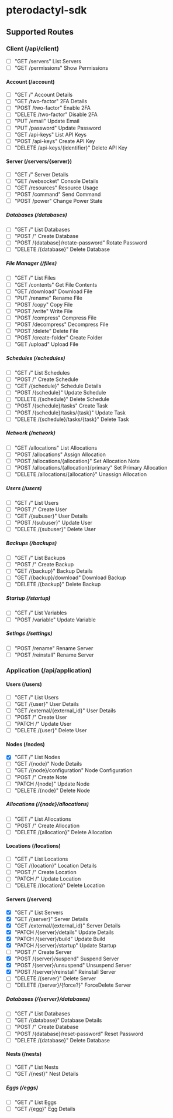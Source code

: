 # pterodactyl-sdk

## Supported Routes
### Client (/api/client)
- [ ] "GET /servers" List Servers
- [ ] "GET /permissions" Show Permissions
#### Account (/account)
- [ ] "GET /" Account Details
- [ ] "GET /two-factor" 2FA Details
- [ ] "POST /two-factor" Enable 2FA
- [ ] "DELETE /two-factor" Disable 2FA
- [ ] "PUT /email" Update Email
- [ ] "PUT /password" Update Password
- [ ] "GET /api-keys" List API Keys
- [ ] "POST /api-keys" Create API Key
- [ ] "DELETE /api-keys/{identifier}" Delete API Key

#### Server (/servers/{server})
- [ ] "GET /" Server Details
- [ ] "GET /websocket" Console Details
- [ ] "GET /resources" Resource Usage
- [ ] "POST /command" Send Command
- [ ] "POST /power" Change Power State
##### Databases (/databases)
- [ ] "GET /" List Databases
- [ ] "POST /" Create Database
- [ ] "POST /{database}/rotate-password" Rotate Password
- [ ] "DELETE /{database}" Delete Database
##### File Manager (/files)
- [ ] "GET /" List Files
- [ ] "GET /contents" Get File Contents
- [ ] "GET /download" Download File
- [ ] "PUT /rename" Rename File
- [ ] "POST /copy" Copy File
- [ ] "POST /write" Write File
- [ ] "POST /compress" Compress File
- [ ] "POST /decompress" Decompress File
- [ ] "POST /delete" Delete File
- [ ] "POST /create-folder" Create Folder
- [ ] "GET /upload" Upload File
##### Schedules (/schedules)
- [ ] "GET /" List Schedules
- [ ] "POST /" Create Schedule
- [ ] "GET /{schedule}" Schedule Details
- [ ] "POST /{schedule}" Update Schedule
- [ ] "DELETE /{schedule}" Delete Schedule
- [ ] "POST /{schedule}/tasks" Create Task
- [ ] "POST /{schedule}/tasks/{task}" Update Task
- [ ] "DELETE /{schedule}/tasks/{task}" Delete Task
##### Network (/network)
- [ ] "GET /allocations" List Allocations
- [ ] "POST /allocations" Assign Allocation
- [ ] "POST /allocations/{allocation}" Set Allocation Note
- [ ] "POST /allocations/{allocation}/primary" Set Primary Allocation
- [ ] "DELETE /allocations/{allocation}" Unassign Allocation
##### Users (/users)
- [ ] "GET /" List Users
- [ ] "POST /" Create User
- [ ] "GET /{subuser}" User Details
- [ ] "POST /{subuser}" Update User
- [ ] "DELETE /{subuser}" Delete User
##### Backups (/backups)
- [ ] "GET /" List Backups
- [ ] "POST /" Create Backup
- [ ] "GET /{backup}" Backup Details
- [ ] "GET /{backup}/download" Download Backup
- [ ] "DELETE /{backup}" Delete Backup
##### Startup (/startup)
- [ ] "GET /" List Variables
- [ ] "POST /variable" Update Variable
##### Setings (/settings)
- [ ] "POST /rename" Rename Server
- [ ] "POST /reinstall" Rename Server
### Application (/api/application)
#### Users (/users)
- [ ] "GET /" List Users
- [ ] "GET /{user}" User Details
- [ ] "GET /external/{external_id}" User Details
- [ ] "POST /" Create User
- [ ] "PATCH /" Update User
- [ ] "DELETE /{user}" Delete User
#### Nodes (/nodes)
- [x] "GET /" List Nodes
- [ ] "GET /{node}" Node Details
- [ ] "GET /{node}/configuration" Node Configuration
- [ ] "POST /" Create Note
- [ ] "PATCH /{node}" Update Node
- [ ] "DELETE /{node}" Delete Node
##### Allocations (/{node}/allocations)
- [ ] "GET /" List Allocations
- [ ] "POST /" Create Allocation
- [ ] "DELETE /{allocation}" Delete Allocation
#### Locations (/locations)
- [ ] "GET /" List Locations
- [ ] "GET /{location}" Location Details
- [ ] "POST /" Create Location
- [ ] "PATCH /" Update Location
- [ ] "DELETE /{location}" Delete Location
#### Servers (/servers)
- [x] "GET /" List Servers
- [x] "GET /{server}" Server Details
- [x] "GET /external/{external_id}" Server Details
- [x] "PATCH /{server}/details" Update Details
- [x] "PATCH /{server}/build" Update Build
- [x] "PATCH /{server}/startup" Update Startup
- [ ] "POST /" Create Server
- [x] "POST /{server}/suspend" Suspend Server
- [x] "POST /{server}/unsuspend" Unsuspend Server
- [x] "POST /{server}/reinstall" Reinstall Server
- [ ] "DELETE /{server}" Delete Server
- [ ] "DELETE /{server}/{force?}" ForceDelete Server
##### Databases (/{server}/databases)
- [ ] "GET /" List Databases
- [ ] "GET /{database}" Database Details
- [ ] "POST /" Create Database
- [ ] "POST /{database}/reset-password" Reset Password
- [ ] "DELETE /{database}" Delete Database
#### Nests (/nests)
- [ ] "GET /" List Nests
- [ ] "GET /{nest}" Nest Details
##### Eggs (/eggs)
- [ ] "GET /" List Eggs
- [ ] "GET /{egg}" Egg Details
